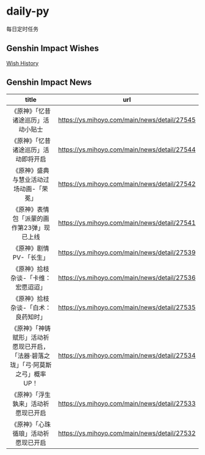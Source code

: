 # daily-py
每日定时任务


## Genshin Impact Wishes
[Wish History](./genshin_impact_wish.md)


## Genshin Impact News

| title | url |
|:---:|:---:|
| 《原神》「忆昔诸途巡历」活动小贴士 | https://ys.mihoyo.com/main/news/detail/27545 |
| 《原神》「忆昔诸途巡历」活动即将开启 | https://ys.mihoyo.com/main/news/detail/27544 |
| 《原神》盛典与慧业活动过场动画-「荣冕」 | https://ys.mihoyo.com/main/news/detail/27542 |
| 《原神》表情包「派蒙的画作第23弹」现已上线 | https://ys.mihoyo.com/main/news/detail/27541 |
| 《原神》剧情PV-「长生」 | https://ys.mihoyo.com/main/news/detail/27539 |
| 《原神》拾枝杂谈-「卡维：宏愿迢迢」 | https://ys.mihoyo.com/main/news/detail/27536 |
| 《原神》拾枝杂谈-「白术：良药知时」 | https://ys.mihoyo.com/main/news/detail/27535 |
| 《原神》「神铸赋形」活动祈愿现已开启，「法器·碧落之珑」「弓·阿莫斯之弓」概率UP！ | https://ys.mihoyo.com/main/news/detail/27534 |
| 《原神》「浮生孰来」活动祈愿现已开启 | https://ys.mihoyo.com/main/news/detail/27533 |
| 《原神》「心珠循琅」活动祈愿现已开启 | https://ys.mihoyo.com/main/news/detail/27532 |

